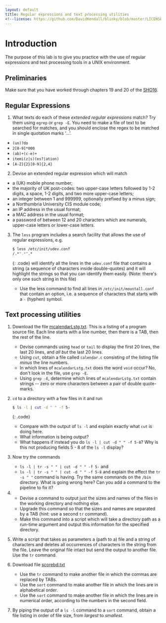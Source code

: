 ```yaml
---
layout: default
title: Regular expressions and text processing utilities
<!--license: https://github.com/DavidKendall/blinky/blob/master/LICENSE-->
---
```


# Introduction

The purpose of this lab is to give you practice with the use of regular expressions and text processing tools in a UNIX environment.

## Preliminaries

Make sure that you have worked through chapters 19 and 20 of the [SHO16](http://hesabu.net/kf4005/assets/ra/TLCL.pdf).

## Regular Expressions 

1. What texts do each of these *extended regular expressions* match? Try them using `egrep` or `grep -E`. You need to make a file of text to be searched for matches, and you should enclose the regex to be matched in single quotation marks '...'.
  * `(un)?do`
  * `2[0-9]*000`
  * `(ab)+(c-e)+`
  * `itemi(z|s)(es?|ation)`
  * `[A-Z]{2}[0-9]{2,4}`

2. Devise an extended regular expression which will match
  *  a (UK) mobile phone number;
  *  the majority of UK post-codes: two upper-case letters followed by 1-2 digits, a space, 1-2 digits, and two more upper-case letters;
  *  an integer between 1 and 999999, optionally prefixed by a minus sign;
  *  a Northumbria University CIS module code;
  *  an IP address in the usual format;
  *  a MAC address in the usual format;
  *  a password of between 12 and 20 characters which are numerals, upper-case letters or lower-case letters.

3. The `less` program includes a search facility that allows the use of regular expressions, e.g.

     ``` sh
     $ less /etc/init/udev.conf
     /.*".*".*
     ```
     {: .code}
will identify all the lines in the `udev.conf` file that contains a string (a sequence of characters inside double-quotes) and it
will highlight the strings so that you can identify them easily. (Note: there's only one such string in this file)
    * Use the less command to find all lines in `/etc/init/mountall.conf` that contain an option, i.e. a sequence of characters that
  starts with a `-` (hyphen) symbol. 

## Text processing utilities

1. Download the file [mcalendarLstg.txt]({{site.url}}/mcalendarLstg.txt). This is a listing of a program source file. Each line starts with a line number, then there is a TAB, 
   then the rest of the line.
    * Devise commands using `head` or `tail` to display the first 20 lines, the last 20 lines, and *all but* the last 20 lines.
    * Using `cut`, obtain a file called `calendar.c` consisting of the listing file *minus* the line numbers.
    * In which lines of `mcalendarLstg.txt` does the word `void` occur? No, don't look in the file, use `grep -E`.
    * Using `grep -E`, determine which lines of `mcalendarLstg.txt` contain strings -- zero or more characters between a pair of double quote-marks.

2. `cd` to a directory with a few files in it and run

     ``` sh
     $ ls -l | cut -d " " -f 5- 
     ```
     {: .code}
    * Compare with the output of `ls -l` and explain exactly what `cut` is doing here.
    * What information is being output?
    * What happens if instead you do `ls -l | cut -d " " -f 5-8`? Why is this not producing fields 5 - 8 of the `ls -l` display?

3.  Now try the commands
    * `ls -l | tr -s " " | cut -d " " -f 5-` and
    * `ls -l | tr -s " " | cut -d " " -f 5-8` 
and explain the effect the `tr -s " "` command is having. Try the same commands on the `/bin` directory. What is going wrong here? Can you add
a command to the pipeline to fix it?

4. 
    * Devise a command to output just the sizes and names of the files in the working directory and nothing else.
    * Upgrade this command so that the sizes and names are separated by a TAB (hint: use a second `tr` command). 
    * Make this command into a script which will take a directory path as a run-time argument and output this information for the specified directory.

5. Write a script that takes as parameters a (path to a) file and a string of characters and deletes all occurrences of characters in the string from the file. Leave the original file intact but send the output to another file. Use the `tr` command.

6. Download file [scorebd.txt]({{site.url}}/scorebd.txt)
    * Use the `tr` command to make another file in which the commas are replaced by TABs.
    * Use the `sort` command to make another file in which the lines are in alphabetical order.
    * Use the `sort` command to make another file in which the lines are in numerical order, according to the numbers in the second field.

7. By piping the output of a `ls -l` command to a `sort` command, obtain a file listing in order of file size, from *largest* to *smallest*. 
